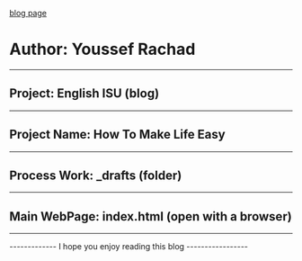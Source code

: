 [blog page](https://youssef-rachad.github.io/How-To-Make-Life-Easy/)

# Author: Youssef Rachad
------------------------------------------------------------------

## Project: English ISU (blog)

------------------------------------------------------------------

## Project Name: How To Make Life Easy
------------------------------------------------------------------

## Process Work: _drafts (folder)
------------------------------------------------------------------

## Main WebPage: index.html (open with a browser)
------------------------------------------------------------------


------------- I hope you enjoy reading this blog -----------------
